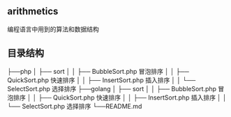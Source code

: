 ## arithmetics
编程语言中用到的算法和数据结构

## 目录结构
├──php
│    ├── sort 
│    │    ├── BubbleSort.php          冒泡排序
│    │    ├── QuickSort.php           快速排序
│    │    ├── InsertSort.php          插入排序
│    │    └── SelectSort.php          选择排序
├──golang
│    ├── sort
│    │    ├── BubbleSort.php          冒泡排序
│    │    ├── QuickSort.php           快速排序
│    │    ├── InsertSort.php          插入排序
│    │    └── SelectSort.php          选择排序
└──README.md